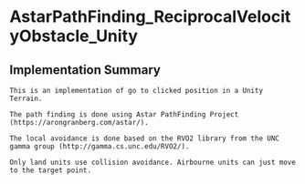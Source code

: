 # AstarPathFinding_ReciprocalVelocityObstacle_Unity

## Implementation Summary
	
	This is an implementation of go to clicked position in a Unity Terrain.

	The path finding is done using Astar PathFinding Project (https://arongranberg.com/astar/).
	
	The local avoidance is done based on the RVO2 library from the UNC gamma group (http://gamma.cs.unc.edu/RVO2/). 
	
	Only land units use collision avoidance. Airbourne units can just move to the target point.

